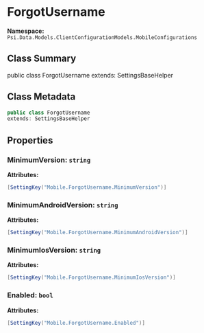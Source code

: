 # ForgotUsername

**Namespace:** `Psi.Data.Models.ClientConfigurationModels.MobileConfigurations`

## Class Summary

public class ForgotUsername
extends: SettingsBaseHelper

## Class Metadata

```typescript
public class ForgotUsername
extends: SettingsBaseHelper
```

## Properties

### MinimumVersion: `string`

**Attributes:**
```csharp
[SettingKey("Mobile.ForgotUsername.MinimumVersion")]
```

### MinimumAndroidVersion: `string`

**Attributes:**
```csharp
[SettingKey("Mobile.ForgotUsername.MinimumAndroidVersion")]
```

### MinimumIosVersion: `string`

**Attributes:**
```csharp
[SettingKey("Mobile.ForgotUsername.MinimumIosVersion")]
```

### Enabled: `bool`

**Attributes:**
```csharp
[SettingKey("Mobile.ForgotUsername.Enabled")]
```
